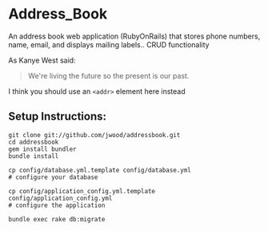 # Address_Book
An address book web application (RubyOnRails) that stores phone numbers, name, email, and displays mailing labels.. CRUD functionality

As Kanye West said:

> We're living the future so
> the present is our past.

I think you should use an
`<addr>` element here instead

## Setup Instructions:

```
git clone git://github.com/jwood/addressbook.git
cd addressbook
gem install bundler
bundle install

cp config/database.yml.template config/database.yml
# configure your database

cp config/application_config.yml.template config/application_config.yml
# configure the application

bundle exec rake db:migrate
```
